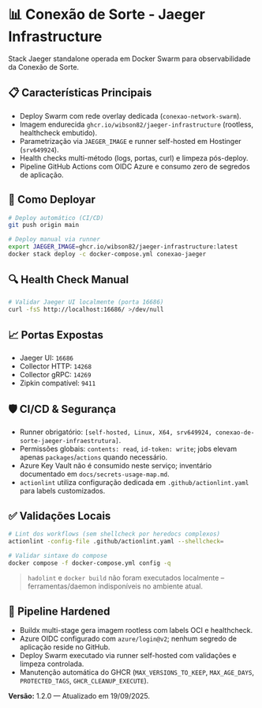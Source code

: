 # 📊 Conexão de Sorte - Jaeger Infrastructure

Stack Jaeger standalone operada em Docker Swarm para observabilidade da Conexão de Sorte.

## 📋 Características Principais
- Deploy Swarm com rede overlay dedicada (`conexao-network-swarm`).
- Imagem endurecida `ghcr.io/wibson82/jaeger-infrastructure` (rootless, healthcheck embutido).
- Parametrização via `JAEGER_IMAGE` e runner self-hosted em Hostinger (`srv649924`).
- Health checks multi-método (logs, portas, curl) e limpeza pós-deploy.
- Pipeline GitHub Actions com OIDC Azure e consumo zero de segredos de aplicação.

## 🚀 Como Deployar
```bash
# Deploy automático (CI/CD)
git push origin main

# Deploy manual via runner
export JAEGER_IMAGE=ghcr.io/wibson82/jaeger-infrastructure:latest
docker stack deploy -c docker-compose.yml conexao-jaeger
```

## 🔍 Health Check Manual
```bash
# Validar Jaeger UI localmente (porta 16686)
curl -fsS http://localhost:16686/ >/dev/null
```

## 📈 Portas Expostas
- Jaeger UI: `16686`
- Collector HTTP: `14268`
- Collector gRPC: `14269`
- Zipkin compatível: `9411`

## 🛡️ CI/CD & Segurança
- Runner obrigatório: `[self-hosted, Linux, X64, srv649924, conexao-de-sorte-jaeger-infraestrutura]`.
- Permissões globais: `contents: read`, `id-token: write`; jobs elevam apenas `packages`/`actions` quando necessário.
- Azure Key Vault não é consumido neste serviço; inventário documentado em `docs/secrets-usage-map.md`.
- `actionlint` utiliza configuração dedicada em `.github/actionlint.yaml` para labels customizados.

## ✅ Validações Locais
```bash
# Lint dos workflows (sem shellcheck por heredocs complexos)
actionlint -config-file .github/actionlint.yaml --shellcheck=

# Validar sintaxe do compose
docker compose -f docker-compose.yml config -q
```
> `hadolint` e `docker build` não foram executados localmente – ferramentas/daemon indisponíveis no ambiente atual.

## 🔐 Pipeline Hardened
- Buildx multi-stage gera imagem rootless com labels OCI e healthcheck.
- Azure OIDC configurado com `azure/login@v2`; nenhum segredo de aplicação reside no GitHub.
- Deploy Swarm executado via runner self-hosted com validações e limpeza controlada.
- Manutenção automática do GHCR (`MAX_VERSIONS_TO_KEEP`, `MAX_AGE_DAYS`, `PROTECTED_TAGS`, `GHCR_CLEANUP_EXECUTE`).

**Versão:** 1.2.0 — Atualizado em 19/09/2025.

